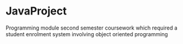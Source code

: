 # JavaProject
Programming module second semester coursework which required a student enrolment system involving object oriented programming
